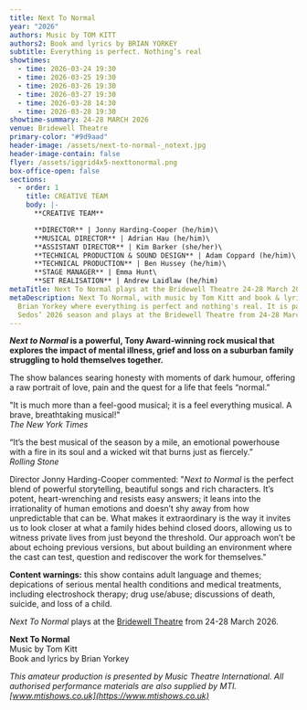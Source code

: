 ```yaml
---
title: Next To Normal
year: "2026"
authors: Music by TOM KITT
authors2: Book and lyrics by BRIAN YORKEY
subtitle: Everything is perfect. Nothing’s real
showtimes:
  - time: 2026-03-24 19:30
  - time: 2026-03-25 19:30
  - time: 2026-03-26 19:30
  - time: 2026-03-27 19:30
  - time: 2026-03-28 14:30
  - time: 2026-03-28 19:30
showtime-summary: 24-28 MARCH 2026
venue: Bridewell Theatre
primary-color: "#9d9aad"
header-image: /assets/next-to-normal-_notext.jpg
header-image-contain: false
flyer: /assets/iggrid4x5-nexttonormal.png
box-office-open: false
sections:
  - order: 1
    title: CREATIVE TEAM
    body: |-
      **CREATIVE TEAM**

      **DIRECTOR** | Jonny Harding-Cooper (he/him)\
      **MUSICAL DIRECTOR** | Adrian Hau (he/him)\
      **ASSISTANT DIRECTOR** | Kim Barker (she/her)\
      **TECHNICAL PRODUCTION & SOUND DESIGN** | Adam Coppard (he/him)\
      **TECHNICAL PRODUCTION** | Ben Hussey (he/him)\
      **STAGE MANAGER** | Emma Hunt\
      **SET REALISATION** | Andrew Laidlaw (he/him)
metaTitle: Next To Normal plays at the Bridewell Theatre 24-28 March 2026
metaDescription: Next To Normal, with music by Tom Kitt and book & lyrics by
  Brian Yorkey where everything is perfect and nothing's real. It is part of
  Sedos’ 2026 season and plays at the Bridewell Theatre from 24-28 March 2026
---
```

***Next to Normal* is a powerful, Tony Award-winning rock musical that explores the impact of mental illness, grief and loss on a suburban family struggling to hold themselves together.** 

The show balances searing honesty with moments of dark humour, offering a raw portrait of love, pain and the quest for a life that feels “normal.”

"It is much more than a feel-good musical; it is a feel everything musical. A brave, breathtaking musical!"\
*The New York Times*

“It’s the best musical of the season by a mile, an emotional powerhouse with a fire in its soul and a wicked wit that burns just as fiercely.”\
*Rolling Stone*

Director Jonny Harding-Cooper commented: "*Next to Normal* is the perfect blend of powerful storytelling, beautiful songs and rich characters. It’s potent, heart-wrenching and resists easy answers; it leans into the irrationality of human emotions and doesn’t shy away from how unpredictable that can be. What makes it extraordinary is the way it invites us to look closer at what a family hides behind closed doors, allowing us to witness private lives from just beyond the threshold. Our approach won’t be about echoing previous versions, but about building an environment where the cast can test, question and rediscover the work for themselves."

**Content warnings:** this show contains adult language and themes; depications of serious mental health conditions and medical treatments, including electroshock therapy; drug use/abuse; discussions of death, suicide, and loss of a child.

*Next To Normal* plays at the [Bridewell Theatre](https://www.sedos.co.uk/venues/bridewell) from 24-28 March 2026.

**Next To Normal**\
Music by Tom Kitt\
Book and lyrics by Brian Yorkey

*This amateur production is presented by Music Theatre International. All authorised performance materials are also supplied by MTI. [www.mtishows.co.uk](https://www.mtishows.co.uk)*
